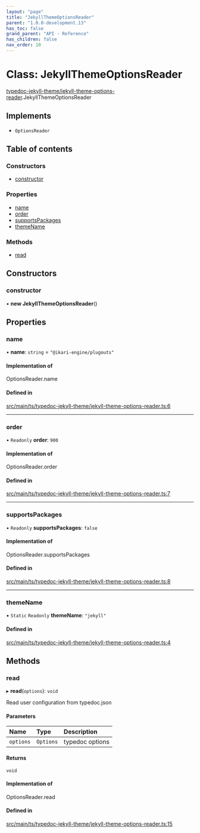 ```yaml
---
layout: "page"
title: "JekyllThemeOptionsReader"
parent: "1.0.0-development.13"
has_toc: false
grand_parent: "API - Reference"
has_children: false
nav_order: 10
---
```


# Class: JekyllThemeOptionsReader

[typedoc-jekyll-theme/jekyll-theme-options-reader](../wiki/typedoc-jekyll-theme.jekyll-theme-options-reader).JekyllThemeOptionsReader

## Implements

- `OptionsReader`

## Table of contents

### Constructors

- [constructor](../wiki/typedoc-jekyll-theme.jekyll-theme-options-reader.JekyllThemeOptionsReader#constructor)

### Properties

- [name](../wiki/typedoc-jekyll-theme.jekyll-theme-options-reader.JekyllThemeOptionsReader#name)
- [order](../wiki/typedoc-jekyll-theme.jekyll-theme-options-reader.JekyllThemeOptionsReader#order)
- [supportsPackages](../wiki/typedoc-jekyll-theme.jekyll-theme-options-reader.JekyllThemeOptionsReader#supportspackages)
- [themeName](../wiki/typedoc-jekyll-theme.jekyll-theme-options-reader.JekyllThemeOptionsReader#themename)

### Methods

- [read](../wiki/typedoc-jekyll-theme.jekyll-theme-options-reader.JekyllThemeOptionsReader#read)

## Constructors

### constructor

• **new JekyllThemeOptionsReader**()

## Properties

### name

• **name**: `string` = `"@ikari-engine/plugouts"`

#### Implementation of

OptionsReader.name

#### Defined in

[src/main/ts/typedoc-jekyll-theme/jekyll-theme-options-reader.ts:6](https://github.com/ikari-engine/plugouts/blob/0f86a96/src/main/ts/typedoc-jekyll-theme/jekyll-theme-options-reader.ts#L6)

___

### order

• `Readonly` **order**: ``900``

#### Implementation of

OptionsReader.order

#### Defined in

[src/main/ts/typedoc-jekyll-theme/jekyll-theme-options-reader.ts:7](https://github.com/ikari-engine/plugouts/blob/0f86a96/src/main/ts/typedoc-jekyll-theme/jekyll-theme-options-reader.ts#L7)

___

### supportsPackages

• `Readonly` **supportsPackages**: ``false``

#### Implementation of

OptionsReader.supportsPackages

#### Defined in

[src/main/ts/typedoc-jekyll-theme/jekyll-theme-options-reader.ts:8](https://github.com/ikari-engine/plugouts/blob/0f86a96/src/main/ts/typedoc-jekyll-theme/jekyll-theme-options-reader.ts#L8)

___

### themeName

▪ `Static` `Readonly` **themeName**: ``"jekyll"``

#### Defined in

[src/main/ts/typedoc-jekyll-theme/jekyll-theme-options-reader.ts:4](https://github.com/ikari-engine/plugouts/blob/0f86a96/src/main/ts/typedoc-jekyll-theme/jekyll-theme-options-reader.ts#L4)

## Methods

### read

▸ **read**(`options`): `void`

Read user configuration from typedoc.json

#### Parameters

| Name | Type | Description |
| :------ | :------ | :------ |
| `options` | `Options` | typedoc options |

#### Returns

`void`

#### Implementation of

OptionsReader.read

#### Defined in

[src/main/ts/typedoc-jekyll-theme/jekyll-theme-options-reader.ts:15](https://github.com/ikari-engine/plugouts/blob/0f86a96/src/main/ts/typedoc-jekyll-theme/jekyll-theme-options-reader.ts#L15)

